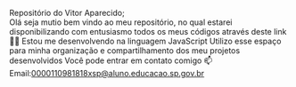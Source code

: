 Repositório do Vitor Aparecido;                                                                                                                                                                                                                                            
Olá seja mutio bem vindo ao meu repositório, no qual estarei disponibilizando com entusiasmo todos os meus códigos através deste link💙💙
Estou me desenvolvendo na linguagem JavaScript
Utilizo esse espaço para minha organização e compartilhamento dos meu projetos desenvolvidos
Você pode entrar em contato comigo 📫
Email:0000110981818xsp@aluno.educacao.sp.gov.br
